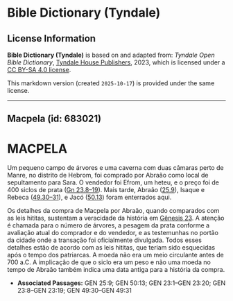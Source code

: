 # Bible Dictionary (Tyndale)

## License Information

**Bible Dictionary (Tyndale)** is based on and adapted from: _Tyndale Open Bible Dictionary_, [Tyndale House Publishers](https://tyndaleopenresources.com/), 2023, which is licensed under a [CC BY-SA 4.0 license](https://creativecommons.org/licenses/by-sa/4.0/legalcode.en).

This markdown version (created `2025-10-17`) is provided under the same license.



--------------------------------

## Macpela (id: 683021)

MACPELA
=======

Um pequeno campo de árvores e uma caverna com duas câmaras perto de Manre, no distrito de Hebrom, foi comprado por Abraão como local de sepultamento para Sara. O vendedor foi Efrom, um heteu, e o preço foi de 400 siclos de prata ([Gn 23\.8–19](https://ref.ly/Gen23:8-Gen23:19)). Mais tarde, Abraão ([25\.9](https://ref.ly/Gen25:9)), Isaque e Rebeca ([49\.30–31](https://ref.ly/Gen49:30-Gen49:31)), e Jacó ([50\.13](https://ref.ly/Gen50:13)) foram enterrados aqui.

Os detalhes da compra de Macpela por Abraão, quando comparados com as leis hititas, sustentam a veracidade da história em [Gênesis 23](https://ref.ly/Gen23:1-Gen23:20). A atenção é chamada para o número de árvores, a pesagem da prata conforme a avaliação atual do comprador e do vendedor, e as testemunhas no portão da cidade onde a transação foi oficialmente divulgada. Todos esses detalhes estão de acordo com as leis hititas, que teriam sido esquecidas após o tempo dos patriarcas. A moeda não era um meio circulante antes de 700 a.C. A implicação de que o siclo era um peso e não uma moeda no tempo de Abraão também indica uma data antiga para a história da compra.

* **Associated Passages:** GEN 25:9; GEN 50:13; GEN 23:1–GEN 23:20; GEN 23:8–GEN 23:19; GEN 49:30–GEN 49:31

